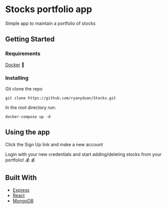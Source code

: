 # Stocks portfolio app

Simple app to maintain a portfolio of stocks

## Getting Started

### Requirements

[Docker](https://www.docker.com/get-started) :whale:

### Installing

Git clone the repo

```
git clone https://github.com/ryanyduan/Stocks.git
```
In the root directory run:

```
docker-compose up -d
```

## Using the app

Click the Sign Up link and make a new account

Login with your new credentials and start adding/deleting stocks from your portfolio! :moneybag: :moneybag:


## Built With

* [Express](https://expressjs.com/)
* [React](https://reactjs.org/) 
* [MongoDB](https://www.mongodb.com/)
